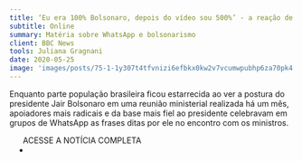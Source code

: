 ```yaml
---
title: ‘Eu era 100% Bolsonaro, depois do vídeo sou 500%’ - a reação de grupos bolsonaristas no WhatsApp à reunião ministerial
subtitle: Online
summary: Matéria sobre WhatsApp e bolsonarismo
client: BBC News
tools: Juliana Gragnani
date: 2020-05-25
image: 'images/posts/75-1-1y307t4tfvnizi6efbkx0kw2v7vcumwpubhp6za70pk4.png'
---
```


Enquanto parte população brasileira ficou estarrecida ao ver a postura do presidente Jair Bolsonaro em uma reunião ministerial realizada há um mês, apoiadores mais radicais e da base mais fiel ao presidente celebravam em grupos de WhatsApp as frases ditas por ele no encontro com os ministros.

<div class="post__share"><ul class="share__list list-reset">ACESSE A NOTÍCIA COMPLETA<li class="share__item" style="margin-left: 10px"><a class="share__link share__facebook" style="background: #fa5657" href="https://www.bbc.com/portuguese/brasil-52801587" 
onclick=window.open(this.href, 'pop-up', 'left=20,top=20,width=500,height=500,toolbar=1,resizable=0'); return false;" title="Link" rel="nofollow"><i class="fa-solid fa-link"></i></a></li></ul></div>
<!-- <div class="gallery-box"><div class="gallery"><img src="/clipping/images/example-1.jpg" loading="lazy" alt="Project"><img src="/clipping/images/example-2.jpg" loading="lazy" alt="Project"></div><em>Gallery / <a href="https://www.freepik.com/" target="_blank">Freepic</a></em></div> -->
